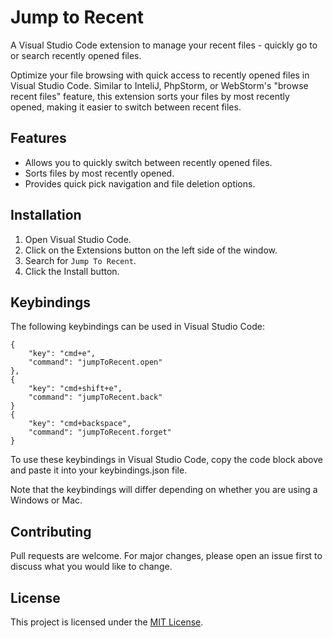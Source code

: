 # Jump to Recent

A Visual Studio Code extension to manage your recent files - quickly go to or search recently opened files.

Optimize your file browsing with quick access to recently opened files in Visual Studio Code. Similar to InteliJ, PhpStorm, or WebStorm's "browse recent files" feature, this extension sorts your files by most recently opened, making it easier to switch between recent files. 

## Features

- Allows you to quickly switch between recently opened files.
- Sorts files by most recently opened.
- Provides quick pick navigation and file deletion options.

## Installation

1. Open Visual Studio Code.
2. Click on the Extensions button on the left side of the window.
3. Search for `Jump To Recent`.
4. Click the Install button.

## Keybindings
The following keybindings can be used in Visual Studio Code:

```
{
	"key": "cmd+e",
	"command": "jumpToRecent.open"
},
{
	"key": "cmd+shift+e",
	"command": "jumpToRecent.back"
}
{
	"key": "cmd+backspace",
	"command": "jumpToRecent.forget"
}
```

To use these keybindings in Visual Studio Code, copy the code block above and paste it into your keybindings.json file.

Note that the keybindings will differ depending on whether you are using a Windows or Mac.

## Contributing
Pull requests are welcome. For major changes, please open an issue first to discuss what you would like to change.

## License

This project is licensed under the [MIT License](LICENSE).
